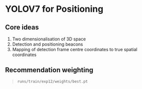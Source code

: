 # YOLOV7 for Positioning

## Core ideas

1. Two dimensionalisation of 3D space
2. Detection and positioning beacons
3. Mapping of detection frame centre coordinates to true spatial coordinates

## Recommendation weighting

> ```
> runs/train/exp12/weights/best.pt
> ```
